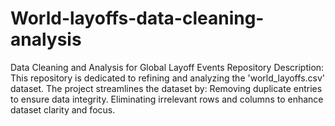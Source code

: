 # World-layoffs-data-cleaning-analysis
Data Cleaning and Analysis for Global Layoff Events  Repository Description: This repository is dedicated to refining and analyzing the 'world_layoffs.csv' dataset. The project streamlines the dataset by:  Removing duplicate entries to ensure data integrity. Eliminating irrelevant rows and columns to enhance dataset clarity and focus. 
